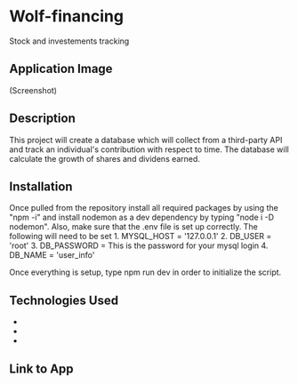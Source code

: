 # Wolf-financing
Stock and investements tracking

## Application Image
(Screenshot)

## Description 
This project will create a database which will collect from a third-party API and track an individual's contribution with respect to time. The database will calculate the growth of shares and dividens earned.

## Installation 
Once pulled from the repository install all required packages by using the "npm -i" and install nodemon as a dev dependency by typing "node i -D nodemon". Also, make sure that the .env file is set up correctly. The following will need to be set
    1. MYSQL_HOST = '127.0.0.1'
    2. DB_USER = 'root'
    3. DB_PASSWORD = This is the password for your mysql login
    4. DB_NAME = 'user_info'

Once everything is setup, type npm run dev in order to initialize the script. 
    
## Technologies Used
-
-
-

## Link to App
